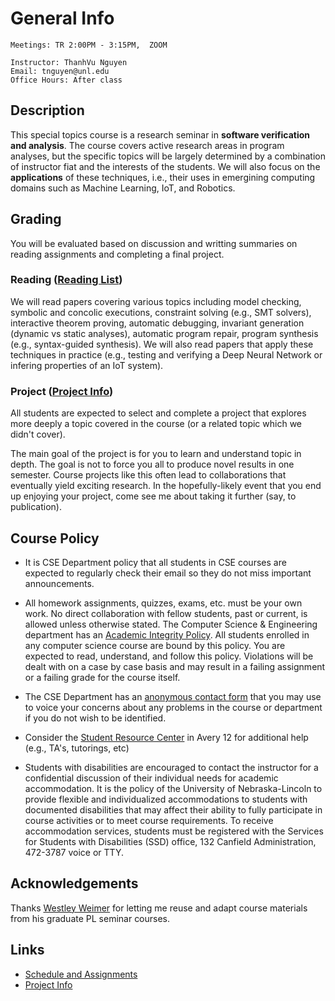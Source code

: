 # General Info

    Meetings: TR 2:00PM - 3:15PM,  ZOOM

    Instructor: ThanhVu Nguyen
    Email: tnguyen@unl.edu
    Office Hours: After class

## Description

This special topics course is a research seminar in **software verification and analysis**. 
The course covers active research areas in program analyses, but the specific topics will be largely determined by a combination of instructor fiat and the interests of the students. 
We will also focus on the **applications** of these techniques, i.e., their uses in emergining computing domains such as Machine Learning, IoT, and Robotics.

## Grading

You will be evaluated based on discussion and writting summaries on
reading assignments and completing a final project.

### Reading ([Reading List](assignments.md))

We will read papers covering various topics including model checking,
symbolic and concolic executions, constraint solving (e.g., SMT
solvers), interactive theorem proving, automatic debugging, invariant
generation (dynamic vs static analyses), automatic program repair,
program synthesis (e.g., syntax-guided synthesis). We will also read
papers that apply these techniques in practice (e.g., testing and
verifying a Deep Neural Network or infering properties of an IoT
system).


### Project ([Project Info](project.md))

All students are expected to select and complete a project that explores
more deeply a topic covered in the course (or a related topic which we
didn't cover).

The main goal of the project is for you to learn and understand topic in
depth. The goal is not to force you all to produce novel results in one
semester. Course projects like this often lead to collaborations that
eventually yield exciting research. In the hopefully-likely event that
you end up enjoying your project, come see me about taking it further
(say, to publication).

## Course Policy

-   It is CSE Department policy that all students in CSE courses are
    expected to regularly check their email so they do not miss
    important announcements.

-   All homework assignments, quizzes, exams, etc. must be your own
    work. No direct collaboration with fellow students, past or current,
    is allowed unless otherwise stated. The Computer Science &
    Engineering department has an [Academic Integrity
    Policy](https://cse.unl.edu/academic-integrity-policy). All students
    enrolled in any computer science course are bound by this policy.
    You are expected to read, understand, and follow this policy.
    Violations will be dealt with on a case by case basis and may result
    in a failing assignment or a failing grade for the course itself.

-   The CSE Department has an [anonymous contact
    form](https://cse.unl.edu/contact-form) that you may use to voice
    your concerns about any problems in the course or department if you
    do not wish to be identified.

-   Consider the [Student Resource Center](http://cse.unl.edu/src) in
    Avery 12 for additional help (e.g., TA\'s, tutorings, etc)

-   Students with disabilities are encouraged to contact the instructor
    for a confidential discussion of their individual needs for academic
    accommodation. It is the policy of the University of
    Nebraska-Lincoln to provide flexible and individualized
    accommodations to students with documented disabilities that may
    affect their ability to fully participate in course activities or to
    meet course requirements. To receive accommodation services,
    students must be registered with the Services for Students with
    Disabilities (SSD) office, 132 Canfield Administration, 472-3787
    voice or TTY.

## Acknowledgements

Thanks [Westley Weimer](https://web.eecs.umich.edu/~weimerw/) for letting me reuse and adapt course materials from his graduate PL seminar courses.

## Links

-   [Schedule and Assignments](assignments.md)
-   [Project Info](project.md)
